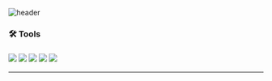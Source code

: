 <!--header-->
![header](https://capsule-render.vercel.app/api?type=[Waving]&color=timeGradient&height=300&section=header&text=MissHarvest's%20Githb&fontSize=55&fontAlign=67&fontAlignY=13&fontColor=ffffff)

### 🛠 Tools
### <img src="https://img.shields.io/badge/Csharp-512BD4?style=flat-square&logo=csharp&logoColor=white"/> <img src="https://img.shields.io/badge/Visualstudio-5C2D91?style=flat-square&logo=visualstudio&logoColor=white"/> <img src="https://img.shields.io/badge/Unity-f6f6f6?style=flat-square&logo=unity&logoColor=black"/> <img src="https://img.shields.io/badge/Github-000000?style=flat-square&logo=github&logoColor=white"/> <img src="https://img.shields.io/badge/C++-00599C?style=flat-square&logo=cplusplus&logoColor=white"/>

***

<!--
**MissHarvest/MissHarvest** is a ✨ _special_ ✨ repository because its `README.md` (this file) appears on your GitHub profile.

Here are some ideas to get you started:

- 🔭 I’m currently working on ...
- 🌱 I’m currently learning ...
- 👯 I’m looking to collaborate on ...
- 🤔 I’m looking for help with ...
- 💬 Ask me about ...
- 📫 How to reach me: ...
- 😄 Pronouns: ...
- ⚡ Fun fact: ...
-->
